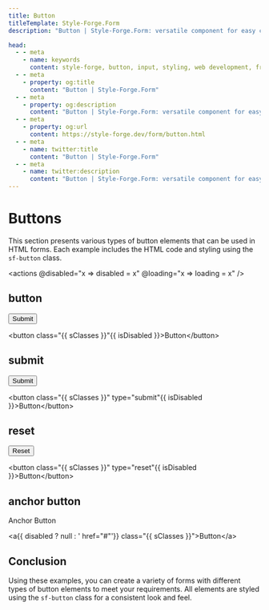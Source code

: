```yaml
---
title: Button
titleTemplate: Style-Forge.Form
description: "Button | Style-Forge.Form: versatile component for easy creation, styling, and interaction handling of buttons in web apps."

head:
  - - meta
    - name: keywords
      content: style-forge, button, input, styling, web development, frontend, button elements, button styles, responsive
  - - meta
    - property: og:title
      content: "Button | Style-Forge.Form"
  - - meta
    - property: og:description
      content: "Button | Style-Forge.Form: versatile component for easy creation, styling, and interaction handling of buttons in web apps."
  - - meta
    - property: og:url
      content: https://style-forge.dev/form/button.html
  - - meta
    - name: twitter:title
      content: "Button | Style-Forge.Form"
  - - meta
    - name: twitter:description
      content: "Button | Style-Forge.Form: versatile component for easy creation, styling, and interaction handling of buttons in web apps."
---
```


# Buttons

This section presents various types of button elements that can be used in HTML forms. Each example includes the HTML code and styling using the `sf-button` class.

<actions @disabled="x => disabled = x" @loading="x => loading = x" />

## button

<button :class="['sf-button', { 'sf-loading': loading }]" :disabled="disabled">Submit</button>

<highlight lang="html">
&lt;button class="{{ sClasses }}"{{ isDisabled }}&gt;Button&lt;/button&gt;
</highlight>

## submit

<button :class="['sf-button', { 'sf-loading': loading }]" :disabled="disabled" type="submit">Submit</button>

<highlight lang="html">
&lt;button class="{{ sClasses }}" type="submit"{{ isDisabled }}&gt;Button&lt;/button&gt;
</highlight>

## reset

<button :class="['sf-button', { 'sf-loading': loading }]" :disabled="disabled" type="reset">Reset</button>

<highlight lang="html">
&lt;button class="{{ sClasses }}" type="reset"{{ isDisabled }}&gt;Button&lt;/button&gt;
</highlight>

## anchor button

<a :href="disabled ? null : '#'" :class="['sf-button', { 'sf-loading': loading }]">Anchor Button</a>

<highlight lang="html">
&lt;a{{ disabled ? null : ' href="#"'}} class="{{ sClasses }}"&gt;Button&lt;/a&gt;
</highlight>

## Conclusion

Using these examples, you can create a variety of forms with different types of button elements to meet your requirements. All elements are styled using the `sf-button` class for a consistent look and feel.

<script setup>
import { ref, computed } from 'vue';

import 'style-forge.form/src/var.css';
import 'style-forge.form/src/base.css';
import 'style-forge.form/src/global.css';
import 'style-forge.form/src/pseudo-classes.css';

import 'style-forge.form/src/loading.css';
import 'style-forge.form/src/checkbox-radio.css';

import 'style-forge.form/src/button.css';

const loading = ref(false);
const disabled = ref(false);

const isLoading = computed(() => loading.value ? 'sf-loading' : null);
const isDisabled = computed(() => disabled.value ? ' disabled' : null);

const sClasses = computed(() => {
  return ['sf-button', isLoading.value].filter(x => x).join(' ')
});
</script>
